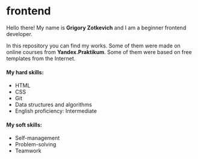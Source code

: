 # frontend
Hello there! My name is **Grigory Zotkevich** and I am a beginner frontend developer.

In this repository you can find my works. Some of them were made on online courses from **Yandex.Praktikum**.
Some of them were based on free templates from the Internet. 

#### My hard skills:

* HTML
* CSS
* Git
* Data structures and algorithms
* English proficiency: Intermediate

#### My soft skills:

* Self-management
* Problem-solving
* Teamwork
